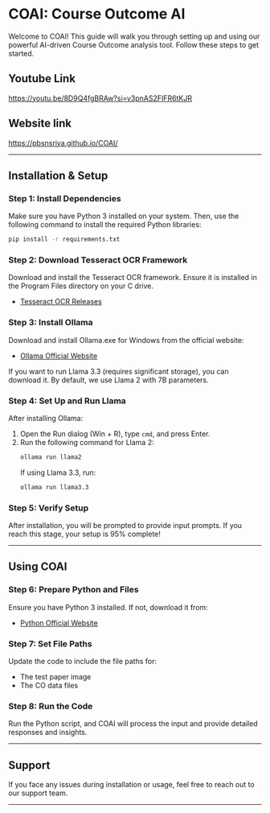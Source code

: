 # COAI: Course Outcome AI

Welcome to COAI! This guide will walk you through setting up and using our powerful AI-driven Course Outcome analysis tool. Follow these steps to get started.

## Youtube Link
https://youtu.be/8D9Q4fgBRAw?si=v3pnAS2FIFR6tKJR

## Website link
https://pbsnsriya.github.io/COAI/

---

## Installation & Setup

### Step 1: Install Dependencies

Make sure you have Python 3 installed on your system. Then, use the following command to install the required Python libraries:

```bash
pip install -r requirements.txt
```

### Step 2: Download Tesseract OCR Framework

Download and install the Tesseract OCR framework. Ensure it is installed in the Program Files directory on your C drive.

- [Tesseract OCR Releases](https://github.com/tesseract-ocr/tesseract/releases)

### Step 3: Install Ollama

Download and install Ollama.exe for Windows from the official website:

- [Ollama Official Website](https://ollama.com/)

If you want to run Llama 3.3 (requires significant storage), you can download it. By default, we use Llama 2 with 7B parameters.

### Step 4: Set Up and Run Llama

After installing Ollama:

1. Open the Run dialog (Win + R), type `cmd`, and press Enter.
2. Run the following command for Llama 2:
   ```bash
   ollama run llama2
   ```
   If using Llama 3.3, run:
   ```bash
   ollama run llama3.3
   ```

### Step 5: Verify Setup

After installation, you will be prompted to provide input prompts. If you reach this stage, your setup is 95% complete!

---

## Using COAI

### Step 6: Prepare Python and Files

Ensure you have Python 3 installed. If not, download it from:

- [Python Official Website](https://python.org/)

### Step 7: Set File Paths

Update the code to include the file paths for:

- The test paper image
- The CO data files

### Step 8: Run the Code

Run the Python script, and COAI will process the input and provide detailed responses and insights.

---

## Support

If you face any issues during installation or usage, feel free to reach out to our support team.

---




